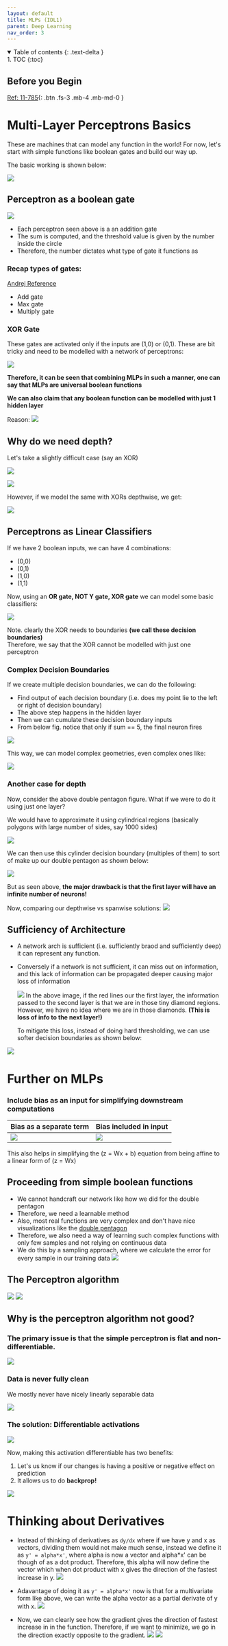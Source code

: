 ```yaml
---
layout: default
title: MLPs (IDL1)
parent: Deep Learning
nav_order: 3
---
```


<details open markdown="block">
  <summary>
    Table of contents
  {: .text-delta }
  </summary>
1. TOC
{:toc}
</details>

## Before you Begin

[Ref: 11-785](https://www.youtube.com/watch?v=tO3xU2t_wTY&list=PLp-0K3kfddPzCnS4CqKphh-zT3aDwybDe&index=11&ab_channel=CarnegieMellonUniversityDeepLearning){: .btn .fs-3 .mb-4 .mb-md-0 }

# Multi-Layer Perceptrons Basics

These are machines that can model any function in the world! For now, let's start with simple functions like boolean gates and build our way up.

The basic working is shown below:

![](/images/IDL/MLP0.png)

## Perceptron as a boolean gate

![](/images/IDL/MLP1.png)

- Each perceptron seen above is a an addition gate
- The sum is computed, and the threshold value is given by the number inside the circle
- Therefore, the number dictates what type of gate it functions as

### Recap types of gates:

[Andrej Reference](https://cs231n.github.io/optimization-2/)

- Add gate
- Max gate
- Multiply gate

### XOR Gate

These gates are activated only if the inputs are (1,0) or (0,1). These are bit
tricky and need to be modelled with a network of perceptrons:

![](/images/IDL/MLP3.png)

**Therefore, it can be seen that combining MLPs in such a manner, one can 
say that MLPs are universal boolean functions**

**We can also claim that any boolean function can be modelled with just 1 hidden layer**

Reason:
![](/images/IDL/MLP4.png)


## Why do we need depth?

Let's take a slightly difficult case (say an XOR)

![](/images/IDL/MLP5.png)

![](/images/IDL/MLP6.png)

However, if we model the same with XORs depthwise, we get:

![](/images/IDL/MLP7.png)

## Perceptrons as Linear Classifiers

If we have 2 boolean inputs, we can have 4 combinations:
- (0,0)
- (0,1)
- (1,0)
- (1,1)

Now, using an **OR gate, NOT Y gate, XOR gate** we can model some basic classifiers:

![](/images/IDL/MLP8.png)

Note. clearly the XOR needs to boundaries **(we call these decision boundaries)** \
Therefore, we say that the XOR cannot be modelled with just one perceptron

### Complex Decision Boundaries

If we create multiple decision boundaries, we can do the following:

- Find output of each decision boundary (i.e. does my point lie to the left or right of decision boundary)
- The above step happens in the hidden layer
- Then we can cumulate these decision boundary inputs
- From below fig. notice that only if sum == 5, the final neuron fires

![](/images/IDL/MLP9.png)

This way, we can model complex geometries, even complex ones like:

![](/images/IDL/MLP10.png)

### Another case for depth

Now, consider the above double pentagon figure. What if we were to do it
using just one layer?

We would have to approximate it using cylindrical regions (basically polygons with large number of sides, say 1000 sides)

![](/images/IDL/MLP11.png)

We can then use this cylinder decision boundary (multiples of them) to sort of make up
our double pentagon as shown below:

![](/images/IDL/MLP12.png)

But as seen above, **the major drawback is that the first layer will have an infinite
number of neurons!**

Now, comparing our depthwise vs spanwise solutions:
![](/images/IDL/MLP13.png)

## Sufficiency of Architecture
- A network arch is sufficient (i.e. sufficiently braod and sufficiently deep) it can
represent any function.

- Conversely if a network is not sufficient, it can miss out on information, and this
  lack of information can be propagated deeper causing major loss of information

  ![](/images/IDL/MLP15.png)
  In the above image, if the red lines our the first layer, the information passed to the
  second layer is that we are in those tiny diamond regions. However, we have no idea
  where we are in those diamonds. **(This is loss of info to the next layer!)**

  To mitigate this loss, instead of doing hard thresholding, we can use softer decision
  boundaries as shown below:

![](/images/IDL/MLP14.png)



# Further on MLPs

### Include bias as an input for simplifying downstream computations

|     Bias as a separate term            | Bias included in input               |
|:---------------------------------------|:-------------------------------------|
| ![](/images/IDL/MLP16.png)             | ![](/images/IDL/MLP17.png)           |

This also helps in simplifying the (z = Wx + b) equation from being affine to a 
linear form of (z = Wx)

## Proceeding from simple boolean functions

- We cannot handcraft our network like how we did for the double pentagon
- Therefore, we need a learnable method
- Also, most real functions are very complex and don't have nice visualizations
  like the [double pentagon](#complex-decision-boundaries)
- Therefore, we also need a way of learning such complex functions with only few samples
  and not relying on continuous data
- We do this by a sampling approach, where we calculate the error for every sample in
  our training data
  ![](/images/IDL/MLP18.png)


## The Perceptron algorithm

![](/images/IDL/MLP19.png)
![](/images/IDL/MLP20.png)

## Why is the perceptron algorithm not good?

### The primary issue is that the simple perceptron is flat and non-differentiable.

![](/images/IDL/MLP21.png)

### Data is never fully clean

We mostly never have nicely linearly separable data

![](/images/IDL/MLP22.png)

### The solution: Differentiable activations

![](/images/IDL/MLP23.png)

Now, making this activation differentiable has two benefits:
1. Let's us know if our changes is having a positive or negative effect on prediction
2. It allows us to do **backprop!**

![](/images/IDL/MLP24.png)

# Thinking about Derivatives

- Instead of thinking of derivatives as ```dy/dx``` where if we have y and x as vectors, dividing
  them would not make much sense, instead we define it as ```y' = alpha*x'```, where alpha is
  now a vector and alpha*x' can be though of as a dot product. Therefore, this alpha
  will now define the vector which when dot product with x gives the direction
  of the fastest increase in y.
  ![](/images/IDL/MLP27.png)

- Adavantage of doing it as ```y' = alpha*x'``` now is that for a multivariate form like above, 
  we can write the alpha vector as a partial derivate of y with x.
  ![](/images/IDL/MLP28.png)

- Now, we can clearly see how the gradient gives the direction of fastest increase in
  in the function. Therefore, if we want to minimize, we go in the direction exactly
  opposite to the gradient.
  ![](/images/IDL/MLP25.png)
  ![](/images/IDL/MLP26.png)


